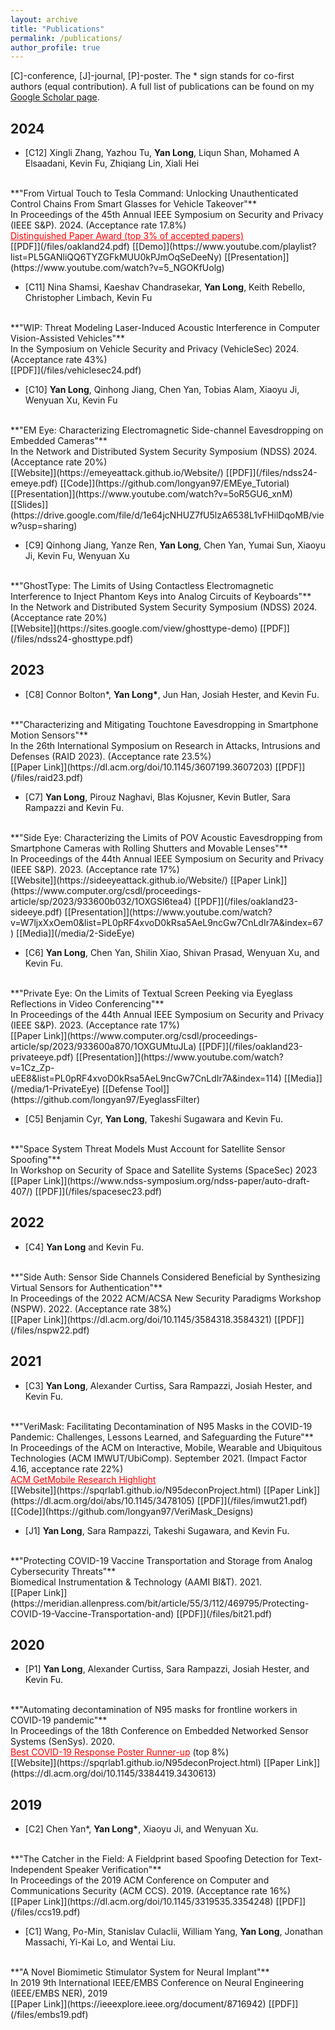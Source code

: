 ```yaml
---
layout: archive
title: "Publications"
permalink: /publications/
author_profile: true
---
```


[C]-conference, [J]-journal, [P]-poster. The * sign stands for co-first authors (equal contribution). 
A full list of publications can be found on my [Google Scholar page](https://scholar.google.com/citations?user=1OHEpEsAAAAJ&hl=en&oi=ao). 

## 2024

* [C12] Xingli Zhang, Yazhou Tu, __Yan Long__, Liqun Shan, Mohamed A Elsaadani, Kevin Fu, Zhiqiang Lin, Xiali Hei
<br/> 
**"From Virtual Touch to Tesla Command: Unlocking Unauthenticated Control Chains From Smart Glasses for Vehicle Takeover"**
<br/>
In Proceedings of the 45th Annual IEEE Symposium on Security and Privacy (IEEE S&P). 2024. (Acceptance rate 17.8%)<br/>
<a href="https://sp2024.ieee-security.org/awards.html" style="color:red;">Distinguished Paper Award (top 3% of accepted papers)</a> <br/>
[[PDF]](/files/oakland24.pdf)   [[Demo]](https://www.youtube.com/playlist?list=PL5GANliQQ6TYZGFkMUU0kPJmOqSeDeeNy) [[Presentation]](https://www.youtube.com/watch?v=5_NGOKfUolg)

* [C11] Nina Shamsi, Kaeshav Chandrasekar, __Yan Long__, Keith Rebello, Christopher Limbach, Kevin Fu
<br/> 
**"WIP: Threat Modeling Laser-Induced Acoustic Interference in Computer Vision-Assisted Vehicles"**
<br/>
In the Symposium on Vehicle Security and Privacy (VehicleSec) 2024. (Acceptance rate 43%) <br/>
[[PDF]](/files/vehiclesec24.pdf)

* [C10] __Yan Long__, Qinhong Jiang,  Chen Yan, Tobias Alam, Xiaoyu Ji, Wenyuan Xu, Kevin Fu
<br/> 
**"EM Eye: Characterizing Electromagnetic Side-channel Eavesdropping on Embedded Cameras"**
<br/>
In the Network and Distributed System Security Symposium (NDSS) 2024. (Acceptance rate 20%) <br/>
[[Website]](https://emeyeattack.github.io/Website/)  [[PDF]](/files/ndss24-emeye.pdf)  [[Code]](https://github.com/longyan97/EMEye_Tutorial)
[[Presentation]](https://www.youtube.com/watch?v=5oR5GU6_xnM) [[Slides]](https://drive.google.com/file/d/1e64jcNHUZ7fU5lzA6538L1vFHilDqoMB/view?usp=sharing)  

* [C9] Qinhong Jiang, Yanze Ren, __Yan Long__, Chen Yan, Yumai Sun, Xiaoyu Ji, Kevin Fu, Wenyuan Xu
<br/> 
**"GhostType: The Limits of Using Contactless Electromagnetic Interference to Inject Phantom Keys into Analog Circuits of Keyboards"**
<br/>
In the Network and Distributed System Security Symposium (NDSS) 2024. (Acceptance rate 20%)<br/>
[[Website]](https://sites.google.com/view/ghosttype-demo)  [[PDF]](/files/ndss24-ghosttype.pdf)


## 2023

* [C8] Connor Bolton*, __Yan Long*__, Jun Han, Josiah Hester, and Kevin Fu. 
<br/> 
**"Characterizing and Mitigating Touchtone Eavesdropping in Smartphone Motion Sensors"**
<br/>
In the 26th International Symposium on Research in Attacks, Intrusions and Defenses (RAID 2023). (Acceptance rate 23.5%)<br/>
[[Paper Link]](https://dl.acm.org/doi/10.1145/3607199.3607203)  [[PDF]](/files/raid23.pdf)



* [C7] __Yan Long__, Pirouz Naghavi, Blas Kojusner, Kevin Butler, Sara Rampazzi and Kevin Fu. 
<br/> 
**"Side Eye: Characterizing the Limits of POV Acoustic Eavesdropping from Smartphone Cameras with Rolling Shutters and Movable Lenses"**
<br/>
In Proceedings of the 44th Annual IEEE Symposium on Security and Privacy (IEEE S&P). 2023. (Acceptance rate 17%)<br/>
[[Website]](https://sideeyeattack.github.io/Website/)  [[Paper Link]](https://www.computer.org/csdl/proceedings-article/sp/2023/933600b032/1OXGSl6tea4)  [[PDF]](/files/oakland23-sideeye.pdf)  [[Presentation]](https://www.youtube.com/watch?v=W7ljxXxOem0&list=PL0pRF4xvoD0kRsa5AeL9ncGw7CnLdIr7A&index=67)  [[Media]](/media/2-SideEye)


* [C6] __Yan Long__, Chen Yan, Shilin Xiao, Shivan Prasad, Wenyuan Xu, and Kevin Fu. 
<br/> 
**"Private Eye: On the Limits of Textual Screen Peeking via Eyeglass Reflections in Video Conferencing"**
<br/>
In Proceedings of the 44th Annual IEEE Symposium on Security and Privacy (IEEE S&P). 2023. (Acceptance rate 17%)<br/>
[[Paper Link]](https://www.computer.org/csdl/proceedings-article/sp/2023/933600a870/1OXGUMtuJLa)  [[PDF]](/files/oakland23-privateeye.pdf)  [[Presentation]](https://www.youtube.com/watch?v=1Cz_Zp-uEE8&list=PL0pRF4xvoD0kRsa5AeL9ncGw7CnLdIr7A&index=114) [[Media]](/media/1-PrivateEye) [[Defense Tool]](https://github.com/longyan97/EyeglassFilter)


* [C5] Benjamin Cyr,  __Yan Long__, Takeshi Sugawara and Kevin Fu. 
<br/> 
**"Space System Threat Models Must Account for Satellite Sensor Spoofing"**
<br/>
In Workshop on Security of Space and Satellite Systems (SpaceSec) 2023
<br/>
[[Paper Link]](https://www.ndss-symposium.org/ndss-paper/auto-draft-407/)  [[PDF]](/files/spacesec23.pdf)

## 2022

* [C4] __Yan Long__ and Kevin Fu. 
<br/> 
**"Side Auth: Sensor Side Channels Considered Beneficial by Synthesizing Virtual Sensors for Authentication"**
<br/>
In Proceedings of the 2022 ACM/ACSA New Security Paradigms Workshop (NSPW). 2022. (Acceptance rate 38%)
<br/>
[[Paper Link]](https://dl.acm.org/doi/10.1145/3584318.3584321)  [[PDF]](/files/nspw22.pdf)




## 2021

* [C3] __Yan Long__, Alexander Curtiss, Sara Rampazzi, Josiah Hester, and Kevin Fu.
<br/> 
**"VeriMask: Facilitating Decontamination of N95 Masks in the COVID-19 Pandemic: Challenges, Lessons Learned, and Safeguarding the Future"**
<br/> 
In Proceedings of the ACM on Interactive, Mobile, Wearable and Ubiquitous Technologies (ACM IMWUT/UbiComp). September 2021. (Impact Factor 4.16, acceptance rate 22%)<br/>
<a href="https://dl.acm.org/doi/10.1145/3551670.3551679" style="color:red;">ACM GetMobile Research Highlight</a><br/>
[[Website]](https://spqrlab1.github.io/N95deconProject.html)   [[Paper Link]](https://dl.acm.org/doi/abs/10.1145/3478105)  [[PDF]](/files/imwut21.pdf)  [[Code]](https://github.com/longyan97/VeriMask_Designs) 

* [J1] __Yan Long__, Sara Rampazzi, Takeshi Sugawara, and Kevin Fu.
<br/> 
**"Protecting COVID-19 Vaccine Transportation and Storage from Analog Cybersecurity Threats"**
<br/>
Biomedical Instrumentation & Technology (AAMI BI&T). 2021.<br/>
[[Paper Link]](https://meridian.allenpress.com/bit/article/55/3/112/469795/Protecting-COVID-19-Vaccine-Transportation-and)  [[PDF]](/files/bit21.pdf)


## 2020

* [P1] __Yan Long__, Alexander Curtiss, Sara Rampazzi, Josiah Hester, and Kevin Fu.
<br/> 
**"Automating decontamination of N95 masks for frontline workers in COVID-19 pandemic"**
<br/> 
In Proceedings of the 18th Conference on Embedded Networked Sensor Systems (SenSys). 2020. <br/>
<a href="#/" style="color:red;">Best COVID-19 Response Poster Runner-up</a> (top 8%)<br/>
[[Website]](https://spqrlab1.github.io/N95deconProject.html)   [[Paper Link]](https://dl.acm.org/doi/10.1145/3384419.3430613) 


## 2019

* [C2] Chen Yan*, __Yan Long*__, Xiaoyu Ji, and Wenyuan Xu. 
<br/> 
**"The Catcher in the Field: A Fieldprint based Spoofing Detection for Text-Independent Speaker Verification"**
<br/>
In Proceedings of the 2019 ACM Conference on Computer and Communications Security (ACM CCS). 2019. (Acceptance rate 16%)
<br/>
[[Paper Link]](https://dl.acm.org/doi/10.1145/3319535.3354248)  [[PDF]](/files/ccs19.pdf)


* [C1] Wang, Po-Min, Stanislav Culaclii, William Yang, __Yan Long__, Jonathan Massachi, Yi-Kai Lo, and Wentai Liu. 
<br/> 
**"A Novel Biomimetic Stimulator System for Neural Implant"**
<br/>
In 2019 9th International IEEE/EMBS Conference on Neural Engineering (IEEE/EMBS NER), 2019
<br/>
[[Paper Link]](https://ieeexplore.ieee.org/document/8716942)  [[PDF]](/files/embs19.pdf)




